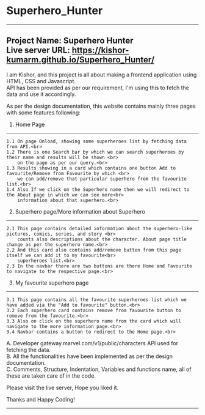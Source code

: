 # Superhero_Hunter
***
Project Name: Superhero Hunter <br>
Live server URL: https://kishor-kumarm.github.io/Superhero_Hunter/<br>
---
I am Kishor, and this project is all about making a frontend application using HTML, CSS and Javascript.<br>
API has been provided as per our requirement, I'm using this to fetch the data and use it accordingly.<br>

As per the design documentation, this website contains mainly three pages with some features following:<br>

1. Home Page<br>
---
    1.1 On page Onload, showing some superheroes list by fetching data from API.<br>
    1.2 There is one Search bar by which we can search superheroes by their name and results will be shown <br>
        on the page as per our query.<br>
    1.3 Results showing in a card which contains one button Add to favourite/Remove from Favourite by which <br>
        we can add/remove that particular superhero from the favourite list.<br>
    1.4 Also If we click on the Superhero name then we will redirect to the About page in which we can see more<br>
        information about that superhero.<br>

2. Superhero page/More information about Superhero<br>
---
    2.1 This page contains detailed information about the superhero-like pictures, comics, series, and story <br>
        counts also descriptions about the character. About page title change as per the superhero name.<br>
    2.2 And this card also contains add/remove button from this page itself we can add it to my favourite<br>
        superheroes list.<br>
    2.3 In the navbar there are two buttons are there Home and Favourite to navigate to the respective page.<br>

3. My favourite superhero page<br>
---
    3.1 This page contains all the favourite superheroes list which we have added via the "Add to favourite" button.<br>
    3.2 Each superhero card contains remove from favourite button to remove from the favourite.<br>
    3.3 Also on click on the superhero name from the card which will navigate to the more information page.<br>
    3.4 Navbar contains a button to redirect to the Home page.<br>

A. Developer gateway.marvel.com/v1/public/characters API used for fetching the data.<br>
B. All the functionalities have been implemented as per the design documentation.<br>
C. Comments, Structure, Indentation, Variables and functions name, all of these are taken care of in the code.<br>

Please visit the live server, Hope you liked it.<br>

Thanks and Happy Coding!<br>
***
